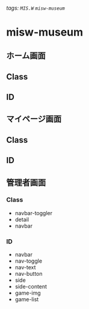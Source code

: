 ###### tags: `MIS.W` `misw-museum`

# misw-museum

## ホーム画面

## Class

## ID

## マイページ画面
## Class

## ID

## 管理者画面
### Class
- navbar-toggler
- detail
- navbar

### ID
- navbar
- nav-toggle
- nav-text
- nav-button
- side
- side-content
- game-img
- game-list

